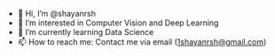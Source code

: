 - 👋 Hi, I’m @shayanrsh
- 👀 I’m interested in Computer Vision and Deep Learning
- 🌱 I’m currently learning Data Science
- 📫 How to reach me: Contact me via email (1shayanrsh@gmail.com)

<!---
shayanrsh/shayanrsh is a ✨ special ✨ repository because its `README.md` (this file) appears on your GitHub profile.
You can click the Preview link to take a look at your changes.
--->
